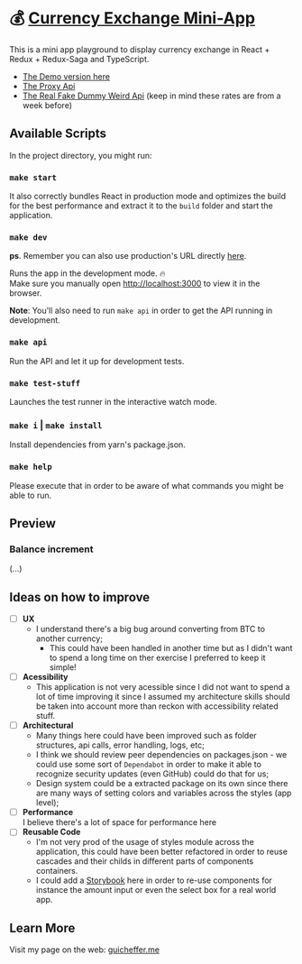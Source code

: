 # 💰 [Currency Exchange Mini-App](http://currency-exchange.guicheffer.me/)

This is a mini app playground to display currency exchange in React + Redux + Redux-Saga and TypeScript.

- [The Demo version here](http://currency-exchange.guicheffer.me/)
- [The Proxy Api](http://currency-exchange-api.guicheffer.me/)
- [The Real Fake Dummy Weird Api](http://currency-exchange-fake-api.guicheffer.me/BTC) (keep in mind these rates are from a week before)

<!-- TODO: Insert .gif here -->

## Available Scripts

In the project directory, you might run:

### `make start`

It also correctly bundles React in production mode and optimizes the build for the best performance and extract it to the `build` folder and start the application.

### `make dev`

**ps**. Remember you can also use production's URL directly [here](http://currency-exchange.guicheffer.me/).

Runs the app in the development mode. 🔥<br />
Make sure you manually open [http://localhost:3000](http://localhost:3000) to view it in the browser.

**Note**: You'll also need to run `make api` in order to get the API running in development.

### `make api`

Run the API and let it up for development tests.

### `make test-stuff`

Launches the test runner in the interactive watch mode.

### `make i` | `make install`

Install dependencies from yarn's package.json.

### `make help`

Please execute that in order to be aware of what commands you might be able to run.

## Preview

### Balance increment
(...)

## Ideas on how to improve

- [ ] **UX** <br/>
  - I understand there's a big bug around converting from BTC to another currency;
    - This could have been handled in another time but as I didn't want to spend a long time on ther exercise I preferred to keep it simple!
- [ ] **Acessibility** <br/>
  - This application is not very acessible since I did not want to spend a lot of time improving it since I assumed my architecture skills should be taken into account more than reckon with accessibility related stuff.
- [ ] **Architectural** <br/>
  - Many things here could have been improved such as folder structures, api calls, error handling, logs, etc;
  - I think we should review peer dependencies on packages.json - we could use some sort of `Dependabot` in order to make it able to recognize security updates (even GitHub) could do that for us;
  - Design system could be a extracted package on its own since there are many ways of setting colors and variables across the styles (app level);
- [ ] **Performance** <br/>
  I believe there's a lot of space for performance here
- [ ] **Reusable Code** <br/>
  - I'm not very prod of the usage of styles module across the application, this could have been better refactored in order to reuse cascades and their childs in different parts of components containers.
  - I could add a [Storybook](https://storybook.js.org/) here in order to re-use components for instance the amount input or even the select box for a real world app.

## Learn More

Visit my page on the web: [guicheffer.me](http://guicheffer.me)
